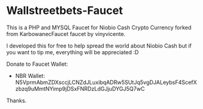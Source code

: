 # Wallstreetbets-Faucet

This is a PHP and MYSQL Faucet for Niobio Cash Crypto Currency forked from KarbowanecFaucet faucet by vinyvicente.

I developed this for free to help spread the world about Niobio Cash but if you want to tip me, everything will be appreciated :D

Donate to Faucet Wallet:

* NBR Wallet: N5VprmAbmZDXsccjLCNZdJLuxibqADRw5SUtJq5vgDJALeybsF4ScefXzbzq9uMmtNYimp9jDSxFNRDzLdGJjuDYGJ5Q7wC

Thanks.
